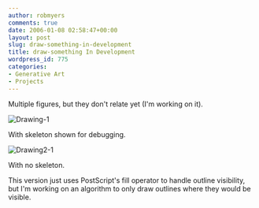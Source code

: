 ```yaml
---
author: robmyers
comments: true
date: 2006-01-08 02:58:47+00:00
layout: post
slug: draw-something-in-development
title: draw-something In Development
wordpress_id: 775
categories:
- Generative Art
- Projects
---
```


  
Multiple figures, but they don't relate yet (I'm working on it).  


  
![Drawing-1](/wp-content/drawing-1.jpg)  
  
With skeleton shown for debugging.  
  
![Drawing2-1](/wp-content/drawing2-1.jpg)  
  
With no skeleton.  
  
  
  
This version just uses PostScript's fill operator to handle outline visibility, but I'm working on an algorithm to only draw outlines where they would be visible.  


  


